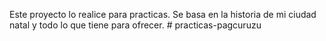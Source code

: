 Este proyecto lo realice para practicas. Se basa en la historia de mi ciudad natal y todo lo que tiene para ofrecer. # practicas-pagcuruzu
